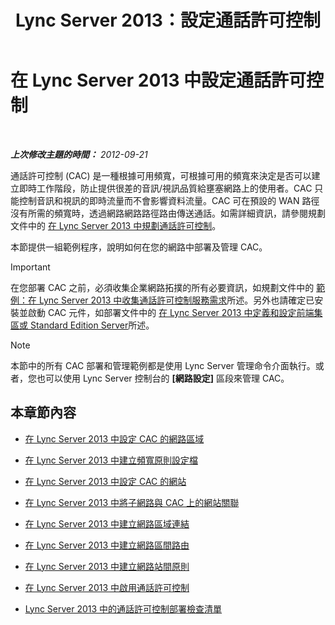 ﻿---
title: Lync Server 2013：設定通話許可控制
TOCTitle: 設定通話許可控制
ms:assetid: ce3e6e71-1e33-4cff-849a-c0468e61fef6
ms:mtpsurl: https://technet.microsoft.com/zh-tw/library/Gg398870(v=OCS.15)
ms:contentKeyID: 49292352
ms.date: 08/10/2015
mtps_version: v=OCS.15
ms.translationtype: HT
---

# 在 Lync Server 2013 中設定通話許可控制

 

_**上次修改主題的時間：** 2012-09-21_

通話許可控制 (CAC) 是一種根據可用頻寬，可根據可用的頻寬來決定是否可以建立即時工作階段，防止提供很差的音訊/視訊品質給壅塞網路上的使用者。CAC 只能控制音訊和視訊的即時流量而不會影響資料流量。CAC 可在預設的 WAN 路徑沒有所需的頻寬時，透過網路網路路徑路由傳送通話。如需詳細資訊，請參閱規劃文件中的 [在 Lync Server 2013 中規劃通話許可控制](lync-server-2013-planning-for-call-admission-control.md)。

本節提供一組範例程序，說明如何在您的網路中部署及管理 CAC。

> [!IMPORTANT]  
> 在您部署 CAC 之前，必須收集企業網路拓撲的所有必要資訊，如規劃文件中的 <a href="lync-server-2013-example-of-gathering-your-requirements-for-call-admission-control.md">範例：在 Lync Server 2013 中收集通話許可控制服務需求</a>所述。另外也請確定已安裝並啟動 CAC 元件，如部署文件中的 <a href="lync-server-2013-define-and-configure-a-front-end-pool-or-standard-edition-server.md">在 Lync Server 2013 中定義和設定前端集區或 Standard Edition Server</a>所述。



> [!NOTE]  
> 本節中的所有 CAC 部署和管理範例都是使用 Lync Server 管理命令介面執行。或者，您也可以使用 Lync Server 控制台的 <strong>[網路設定]</strong> 區段來管理 CAC。



## 本章節內容

  - [在 Lync Server 2013 中設定 CAC 的網路區域](lync-server-2013-configure-network-regions-for-cac.md)

  - [在 Lync Server 2013 中建立頻寬原則設定檔](lync-server-2013-create-bandwidth-policy-profiles.md)

  - [在 Lync Server 2013 中設定 CAC 的網站](lync-server-2013-configure-network-sites-for-cac.md)

  - [在 Lync Server 2013 中將子網路與 CAC 上的網站關聯](lync-server-2013-associate-subnets-with-network-sites-for-cac.md)

  - [在 Lync Server 2013 中建立網路區域連結](lync-server-2013-create-network-region-links.md)

  - [在 Lync Server 2013 中建立網路區間路由](lync-server-2013;-create-network-interregion-routes.md)

  - [在 Lync Server 2013 中建立網路站間原則](lync-server-2013-create-network-intersite-policies.md)

  - [在 Lync Server 2013 中啟用通話許可控制](lync-server-2013-enable-call-admission-control.md)

  - [Lync Server 2013 中的通話許可控制部署檢查清單](lync-server-2013-call-admission-control-deployment-checklist.md)

